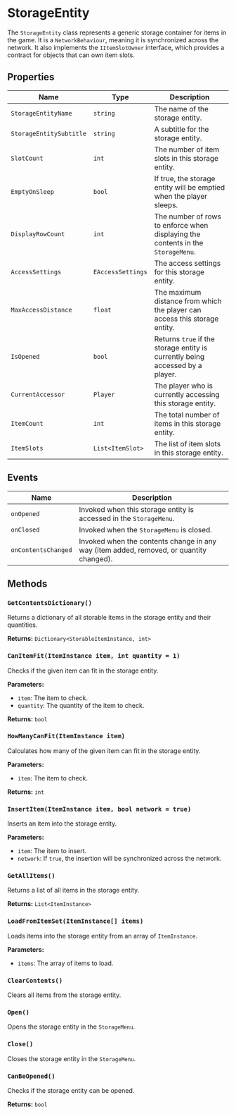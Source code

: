 # StorageEntity

The `StorageEntity` class represents a generic storage container for items in the game. It is a `NetworkBehaviour`, meaning it is synchronized across the network. It also implements the `IItemSlotOwner` interface, which provides a contract for objects that can own item slots.

## Properties

| Name | Type | Description |
| --- | --- | --- |
| `StorageEntityName` | `string` | The name of the storage entity. |
| `StorageEntitySubtitle` | `string` | A subtitle for the storage entity. |
| `SlotCount` | `int` | The number of item slots in this storage entity. |
| `EmptyOnSleep` | `bool` | If true, the storage entity will be emptied when the player sleeps. |
| `DisplayRowCount` | `int` | The number of rows to enforce when displaying the contents in the `StorageMenu`. |
| `AccessSettings` | `EAccessSettings` | The access settings for this storage entity. |
| `MaxAccessDistance` | `float` | The maximum distance from which the player can access this storage entity. |
| `IsOpened` | `bool` | Returns `true` if the storage entity is currently being accessed by a player. |
| `CurrentAccessor` | `Player` | The player who is currently accessing this storage entity. |
| `ItemCount` | `int` | The total number of items in this storage entity. |
| `ItemSlots` | `List<ItemSlot>` | The list of item slots in this storage entity. |

## Events

| Name | Description |
| --- | --- |
| `onOpened` | Invoked when this storage entity is accessed in the `StorageMenu`. |
| `onClosed` | Invoked when the `StorageMenu` is closed. |
| `onContentsChanged` | Invoked when the contents change in any way (item added, removed, or quantity changed). |

## Methods

### `GetContentsDictionary()`

Returns a dictionary of all storable items in the storage entity and their quantities.

**Returns:** `Dictionary<StorableItemInstance, int>`

### `CanItemFit(ItemInstance item, int quantity = 1)`

Checks if the given item can fit in the storage entity.

**Parameters:**

* `item`: The item to check.
* `quantity`: The quantity of the item to check.

**Returns:** `bool`

### `HowManyCanFit(ItemInstance item)`

Calculates how many of the given item can fit in the storage entity.

**Parameters:**

* `item`: The item to check.

**Returns:** `int`

### `InsertItem(ItemInstance item, bool network = true)`

Inserts an item into the storage entity.

**Parameters:**

* `item`: The item to insert.
* `network`: If `true`, the insertion will be synchronized across the network.

### `GetAllItems()`

Returns a list of all items in the storage entity.

**Returns:** `List<ItemInstance>`

### `LoadFromItemSet(ItemInstance[] items)`

Loads items into the storage entity from an array of `ItemInstance`.

**Parameters:**

* `items`: The array of items to load.

### `ClearContents()`

Clears all items from the storage entity.

### `Open()`

Opens the storage entity in the `StorageMenu`.

### `Close()`

Closes the storage entity in the `StorageMenu`.

### `CanBeOpened()`

Checks if the storage entity can be opened.

**Returns:** `bool`
